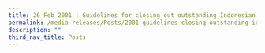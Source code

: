 ```yaml
---
title: 26 Feb 2001 | Guidelines for closing out outstanding Indonesian Rupiah
permalink: /media-releases/Posts/2001-guidelines-closing-outstanding-indonesian-rupiah/
description: ""
third_nav_title: Posts
---
```

